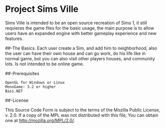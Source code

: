 # Project Sims Ville

Sims Ville is intended to be an open source recreation of Sims 1, it still requieres the game files for the basic usage, the main purpose is to allow users have an expanded engine with better gameplay experience and new features.

##-The Basics.
Each user create a Sim, and add him to neighborhood, also the user can have their own house and can go work, do his life like in normal game, but you can also visit other players houses, and community lots. Is not intended to be online game.

##-Prerequisites

    OpenGL for Windows or Linux
    MonoGame: 3.2 or higher
    Bass.NET


##-License

This Source Code Form is subject to the terms of the Mozilla Public License, v. 2.0. If a copy of the MPL was not distributed with this file, You can obtain one at http://mozilla.org/MPL/2.0/.

